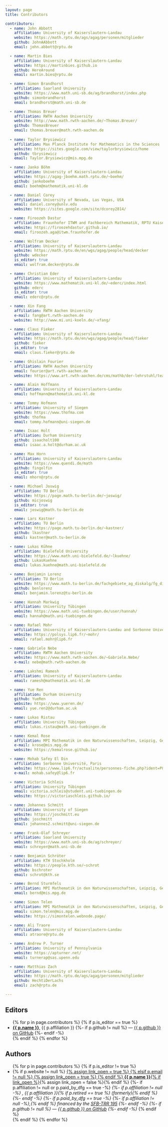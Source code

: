 ```yaml
---
layout: page
title: Contributors

contributors:
  - name: John Abbott
    affiliation: University of Kaiserslautern-Landau
    website: https://math.rptu.de/ags/agag/personen/mitglieder
    github: JohnAAbbott
    email: john.abbott@rptu.de

  - name: Martin Bies
    affiliation: University of Kaiserslautern-Landau
    website: https://martinbies.github.io
    github: HereAround
    email: martin.bies@rptu.de

  - name: Simon Brandhorst
    affiliation: Saarland University
    website: https://www.math.uni-sb.de/ag/brandhorst/index.php
    github: simonbrandhorst
    email: brandhorst@math.uni-sb.de

  - name: Thomas Breuer
    affiliation: RWTH Aachen University
    website: http://www.math.rwth-aachen.de/~Thomas.Breuer/
    github: ThomasBreuer
    email: thomas.breuer@math.rwth-aachen.de
    
  - name: Taylor Brysiewicz
    affiliation: Max Planck Institute for Mathematics in the Sciences
    website: https://sites.google.com/view/taylorbrysiewicz/home
    github: tbrysiewicz
    email: Taylor.Brysiewicz@mis.mpg.de

  - name: Janko Böhm
    affiliation: University of Kaiserslautern-Landau
    website: https://agag-jboehm.math.rptu.de/~boehm/
    github: jankoboehm
    email: boehm@mathematik.uni-kl.de

  - name: Daniel Corey
    affiliation: University of Nevada, Las Vegas, USA
    email: daniel.corey@unlv.edu
    website: https://sites.google.com/site/dcorey2814/

  - name: Firoozeh Dastur
    affiliation: Fraunhofer ITWM and Fachbereich Mathematik, RPTU Kaiserslautern-Landau,
    website: https://firoozehdastur.github.io/
    email: firoozeh.aga@itwm.fraunhofer.de

  - name: Wolfram Decker
    affiliation: University of Kaiserslautern-Landau
    website: https://math.rptu.de/en/wgs/agag/people/head/decker
    github: wdecker
    is_editor: true
    email: wolfram.decker@rptu.de

  - name: Christian Eder
    affiliation: University of Kaiserslautern-Landau
    website: https://www.mathematik.uni-kl.de/~ederc/index.html
    github: ederc
    is_editor: true
    email: ederc@rptu.de

  - name: Xin Fang
    affiliation: RWTH Aachen University
    e-mail: fang@art.rwth-aachen.de
    website: http://www.mi.uni-koeln.de/~xfang/

  - name: Claus Fieker
    affiliation: University of Kaiserslautern-Landau
    website: https://math.rptu.de/en/wgs/agag/people/head/fieker
    github: fieker
    is_editor: true
    email: claus.fieker@rptu.de

  - name: Ghislain Fourier
    affiliation: RWTH Aachen University
    email: fourier@art.rwth-aachen.de
    website: https://www.art.rwth-aachen.de/cms/mathb/der-lehrstuhl/team/professorinnen-und-professoren/~rnko/fourier/?allou=1

  - name: Alain Hoffmann
    affiliation: University of Kaiserslautern-Landau
    email: hoffmann@mathematik.uni-kl.de

  - name: Tommy Hofmann
    affiliation: University of Siegen
    website: https://www.thofma.com
    github: thofma
    email: tommy.hofmann@uni-siegen.de

  - name: Isaac Holt
    affiliation: Durham University
    github: isaacholt100
    email: isaac.a.holt@durham.ac.uk

  - name: Max Horn
    affiliation: University of Kaiserslautern-Landau
    website: https://www.quendi.de/math
    github: fingolfin
    is_editor: true
    email: mhorn@rptu.de

  - name: Michael Joswig
    affiliation: TU Berlin
    website: https://page.math.tu-berlin.de/~joswig/
    github: micjoswig
    is_editor: true
    email: joswig@math.tu-berlin.de

  - name: Lars Kastner
    affiliation: TU Berlin
    website: https://page.math.tu-berlin.de/~kastner/
    github: lkastner
    email: kastner@math.tu-berlin.de 

  - name: Lukas Kühne
    affiliation: Bielefeld University
    website: https://www.math.uni-bielefeld.de/~lkuehne/
    github: LukasKuehne
    email: lukas.kuehne@math.uni-bielefeld.de

  - name: Benjamin Lorenz
    affiliation: TU Berlin
    website: https://www.math.tu-berlin.de/fachgebiete_ag_diskalg/fg_diskrete_mathematik_geometrie/v_menue/mitarbeiter/benjamin_lorenz/v_menue/home/
    github: benlorenz
    email: benjamin.lorenz@tu-berlin.de

  - name: Hannah Markwig
    affiliation: University Tübingen
    website: https://www.math.uni-tuebingen.de/user/hannah/
    email: hannah@math.uni-tuebingen.de

  - name: Rafael Mohr
    affiliation: University of Kaiserslautern-Landau and Sorbonne Université, Paris
    website: https://polsys.lip6.fr/~mohr/
    email: rafael.mohr@lip6.fr

  - name: Gabriele Nebe
    affiliation: RWTH Aachen University
    website: https://www.math.rwth-aachen.de/~Gabriele.Nebe/
    e-mail: nebe@math.rwth-aachen.de

  - name: Lakshmi Ramesh
    affiliation: University of Kaiserslautern-Landau
    email: ramesh@mathematik.uni-kl.de

  - name: Yue Ren
    affiliation: Durham University
    github: YueRen
    website: https://www.yueren.de/
    email: yue.ren2@durham.ac.uk

  - name: Lukas Ristau
    affiliation: University Tübingen
    email: lukas.ristau@math.uni-tuebingen.de

  - name: Kemal Rose
    affiliation: MPI Mathematik in den Naturwissenschaften, Leipzig, Germany,
    e-mail: krose@mis.mpg.de
    website: https://kemalrose.github.io/

  - name: Mohab Safey El Din
    affiliation: Sorbonne Université, Paris
    website: https://www.lip6.fr/actualite/personnes-fiche.php?ident=P816
    e-mail: mohab.safey@lip6.fr

  - name: Victoria Schleis
    affiliation: University Tübingen
    email: victoria.schleis@student.uni-tuebingen.de
    website: https://victoriaschleis.github.io/

  - name: Johannes Schmitt
    affiliation: University of Siegen
    website: https://joschmitt.eu
    github: joschmitt
    email: johannes2.schmitt@uni-siegen.de

  - name: Frank-Olaf Schreyer
    affiliation: Saarland University
    website: https://www.math.uni-sb.de/ag/schreyer/
    email: schreyer@math.uni-sb.de

  - name: Benjamin Schröter
    affiliation: KTH Stochkholm
    website: https://people.kth.se/~schrot
    github: bschroter
    email: schrot@kth.se

  - name: Bernd Sturmfels
    affiliation: MPI Mathematik in den Naturwissenschaften, Leipzig, Germany,
    email: bernd@mis.mpg.de

  - name: Simon Telen
    affiliation: MPI Mathematik in den Naturwissenschaften, Leipzig, Germany,
    email: simon.telen@mis.mpg.de
    website: https://simontelen.webnode.page/

  - name: Ali Traore
    affiliation: University of Kaiserslautern-Landau
    email: atraore@rptu.de

  - name: Andrew P. Turner
    affiliation: University of Pennsylvania
    website: https://apturner.net/
    email: turnerap@sas.upenn.edu

  - name: Matthias Zach
    affiliation: University of Kaiserslautern-Landau
    website: https://math.rptu.de/ags/agag/personen/mitglieder
    github: HechtiDerLachs
    email: zach@rptu.de

---
```


## Editors

<ul>
{% for p in page.contributors %}
{% if p.is_editor == true %}
  <li>
    <a href="{{ p.website }}"><strong>{{ p.name }}</strong></a>, {{ p.affiliation }}
    {%- if p.github != null %}
        — <a href="https://github.com/{{ p.github }}">{{ p.github }} on GitHub</a>
    {%- endif -%}
  </li>
{% endif %}
{% endfor %}
</ul>

## Authors

<ul>
{% for p in page.contributors %}
{% if p.is_editor != true %}
  <li>
    {% if p.website != null %}
        <a href="{{ p.website }}">
        {% assign link_open = true %}
    {% elsif p.email != null %}
        <a href="mailto:{{ p.email }}">
        {% assign link_open = true %}
    {% endif %}
    <strong>{{ p.name }}</strong>{% if link_open %}</a>{% assign link_open = false %}{% endif %}
    {%- if p.affiliation != null or p.paid_by_dfg == true -%}
    <em>
        {%- if p.affiliation != null -%}
            , {{ p.affiliation }}{% if p.retired == true %} (formerly){% endif %}
        {%- endif -%}
        {%- if p.paid_by_dfg == true -%}
            {%- if p.affiliation != null -%},{% endif %}
            financed by the <a href="https://www.computeralgebra.de/sfb/">SFB-TRR 195</a>
        {%- endif -%}
        {%- if p.github != null %}
            — <a href="https://github.com/{{ p.github }}">{{ p.github }} on GitHub</a>
        {%- endif -%}
    </em>
    {% endif %}
 </li>
{% endif %}
{% endfor %}
</ul>
